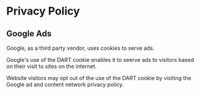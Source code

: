 # Privacy Policy
## Google Ads
Google, as a third party vendor, uses cookies to serve ads.

Google's use of the DART cookie enables it to seerve ads to visitors based on their visit to sites on the internet.

Website visitors may opt out of the use of the DART cookie by visiting the Google ad and content network privacy policy.
